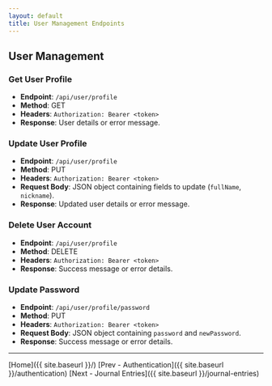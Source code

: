 ```yaml
---
layout: default
title: User Management Endpoints
---
```


## User Management

### Get User Profile

- **Endpoint**: `/api/user/profile`
- **Method**: GET
- **Headers**: `Authorization: Bearer <token>`
- **Response**: User details or error message.

### Update User Profile

- **Endpoint**: `/api/user/profile`
- **Method**: PUT
- **Headers**: `Authorization: Bearer <token>`
- **Request Body**: JSON object containing fields to update (`fullName`, `nickname`).
- **Response**: Updated user details or error message.

### Delete User Account

- **Endpoint**: `/api/user/profile`
- **Method**: DELETE
- **Headers**: `Authorization: Bearer <token>`
- **Response**: Success message or error details.

### Update Password

- **Endpoint**: `/api/user/profile/password`
- **Method**: PUT
- **Headers**: `Authorization: Bearer <token>`
- **Request Body**: JSON object containing `password` and `newPassword`.
- **Response**: Success message or error details.

---
[Home]({{ site.baseurl }}/)  [Prev - Authentication]({{ site.baseurl }}/authentication)   [Next - Journal Entries]({{ site.baseurl }}/journal-entries)